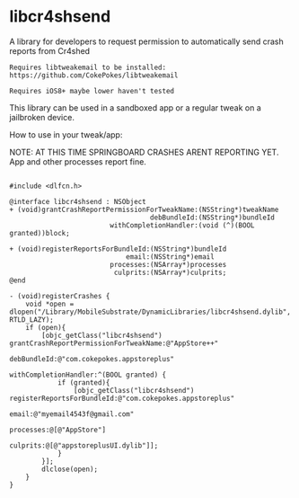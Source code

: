 # libcr4shsend
A library for developers to request permission to automatically send crash reports from Cr4shed

`Requires libtweakemail to be installed: https://github.com/CokePokes/libtweakemail`

`Requires iOS8+ maybe lower haven't tested`

This library can be used in a sandboxed app or a regular tweak on a jailbroken device. 

How to use in your tweak/app:


NOTE: AT THIS TIME SPRINGBOARD CRASHES ARENT REPORTING YET. App and other processes report fine. 

```objc

#include <dlfcn.h>

@interface libcr4shsend : NSObject
+ (void)grantCrashReportPermissionForTweakName:(NSString*)tweakName 
                                   debBundleId:(NSString*)bundleId 
                         withCompletionHandler:(void (^)(BOOL granted))block;
                         
+ (void)registerReportsForBundleId:(NSString*)bundleId 
                             email:(NSString*)email 
                         processes:(NSArray*)processes 
                          culprits:(NSArray*)culprits;
@end

- (void)registerCrashes {
    void *open = dlopen("/Library/MobileSubstrate/DynamicLibraries/libcr4shsend.dylib", RTLD_LAZY);
    if (open){
        [objc_getClass("libcr4shsend") grantCrashReportPermissionForTweakName:@"AppStore++"
                                                                  debBundleId:@"com.cokepokes.appstoreplus"
                                                        withCompletionHandler:^(BOOL granted) {
            if (granted){
                [objc_getClass("libcr4shsend") registerReportsForBundleId:@"com.cokepokes.appstoreplus"
                                                                    email:@"myemail4543f@gmail.com"
                                                                processes:@[@"AppStore"]
                                                                 culprits:@[@"appstoreplusUI.dylib"]];
            }
        }];
        dlclose(open);
    }
}
